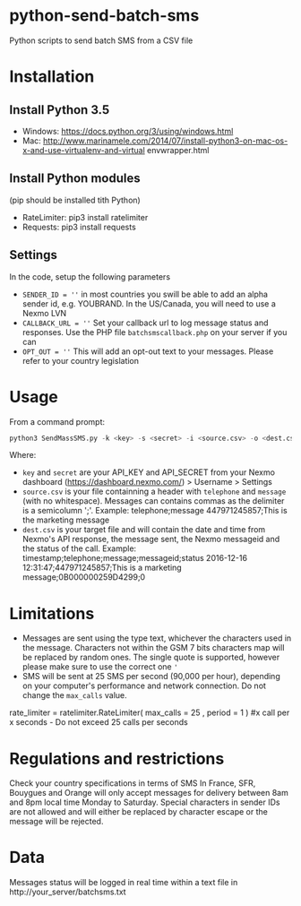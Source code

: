 # python-send-batch-sms
Python scripts to send batch SMS from a CSV file


# Installation 
## Install Python 3.5
- Windows:  https://docs.python.org/3/using/windows.html
- Mac: http://www.marinamele.com/2014/07/install-python3-on-mac-os-x-and-use-virtualenv-and-virtual envwrapper.html

## Install Python modules
(pip should be installed tith Python)
- RateLimiter: pip3 install ratelimiter
- Requests: pip3 install requests

## Settings
In the code, setup the following parameters
- `SENDER_ID = ''` in most countries you swill be able to add an alpha sender id, e.g. YOUBRAND. In the US/Canada, you will need to use a Nexmo LVN
- `CALLBACK_URL = ''` Set your callback url to log message status and responses. Use the PHP file `batchsmscallback.php` on your server if you can
- `OPT_OUT = ''` This will add an opt-out text to your messages. Please refer to your country legislation

# Usage
From a command prompt: 

```python
python3 SendMassSMS.py -k <key> -s <secret> -i <source.csv> -o <dest.csv>
```

Where:
- `key` and `secret` are your API_KEY and API_SECRET from your Nexmo dashboard (https://dashboard.nexmo.com/) > Username > Settings
- `source.csv` is your file containning a header with `telephone` and `message` (with no whitespace). Messages can contains commas as the delimiter is a semicolumn ';'.
Example: telephone;message
447971245857;This is the marketing message
- `dest.csv` is your target file and will contain the date and time from Nexmo's API response, the message sent, the Nexmo messageid and the status of the call.
Example:
timestamp;telephone;message;messageid;status
2016-12-16 12:31:47;447971245857;This is a marketing message;0B000000259D4299;0

# Limitations
- Messages are sent using the type text, whichever the characters used in the message. Characters not within the GSM 7 bits characters map will be replaced by random ones. The single quote is supported, however please make sure to use the correct one `'`
- SMS will be sent at 25 SMS per second (90,000 per hour), depending on your computer's performance and network connection. Do not change the `max_calls` value.

rate_limiter = ratelimiter.RateLimiter( max_calls = 25 ,  period = 1 )  #x call per x seconds - Do not exceed 25 calls per seconds

# Regulations and restrictions 
Check your country specifications in terms of SMS
In France, SFR, Bouygues and Orange will only accept messages for delivery between 8am and 8pm local time Monday to Saturday.
Special characters in sender IDs are not allowed and will either be replaced by character escape or the message will be rejected.

# Data
Messages status will be logged in real time within a text file in http://your_server/batchsms.txt

